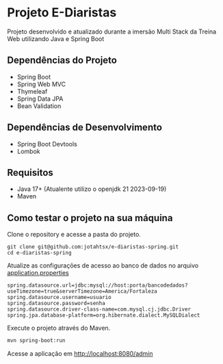 # Projeto E-Diaristas

Projeto desenvolvido e atualizado durante a imersão Multi Stack da Treina Web utilizando Java e Spring Boot

## Dependências do Projeto

- Spring Boot
- Spring Web MVC
- Thymeleaf
- Spring Data JPA
- Bean Validation

## Dependências de Desenvolvimento

- Spring Boot Devtools
- Lombok

## Requisitos

- Java 17+ (Atualente utilizo o openjdk 21 2023-09-19)
- Maven

## Como testar o projeto na sua máquina

Clone o repository e acesse a pasta do projeto.

```ssh
git clone git@github.com:jotahtsx/e-diaristas-spring.git
cd e-diaristas-spring
```

Atualize as configurações de acesso ao banco de dados no arquivo [application.properties](src/main/resources/application.properties)

```properties
spring.datasource.url=jdbc:mysql://host:porta/bancodedados?useTimezone=true&serverTimezone=America/Fortaleza
spring.datasource.username=usuario
spring.datasource.password=senha
spring.datasource.driver-class-name=com.mysql.cj.jdbc.Driver
spring.jpa.database-platform=org.hibernate.dialect.MySQLDialect
```

Execute o projeto através do Maven.

```sh
mvn spring-boot:run
```

Acesse a aplicação em [http://localhost:8080/admin](http://localhost:8080/admin)